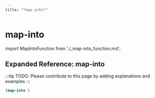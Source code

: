 ```yaml
---
title: "*map-into*"
---
```


# map-into

import MapIntoFunction from './_map-into_function.md';

<MapIntoFunction />

## Expanded Reference: map-into

:::tip
TODO: Please contribute to this page by adding explanations and examples
:::

```lisp
(map-into )
```
